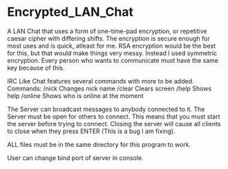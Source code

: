 Encrypted_LAN_Chat
==================

A LAN Chat that uses a form of one-time-pad encryption, or repetitive caesar cipher with differing shifts.  The encryption is secure enough for most uses and is quick, atleast for me.  RSA encryption would be the best for this, but that would make things very messy.  Instead I used symmetric encryption.  Every person who wants to communicate must have the same key because of this.

IRC Like Chat features several commands with more to be added.
Commands:
/nick   Changes nick name
/clear  Clears screen
/help   Shows help
/online Shows who is online at the moment

The Server can broadcast messages to anybody connected to it.
The Server must be open for others to connect.  This means that you must start the server before trying to connect.  Closing the server will cause all clients to close when they press ENTER (This is a bug I am fixing).

ALL files must be in the same directory for this program to work.

User can change bind port of server in console.
